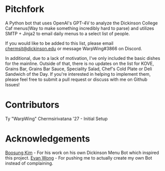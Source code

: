 # Pitchfork
A Python bot that uses OpenAI's GPT-4V to analyze the Dickinson College Caf menus(Way to make something incredibly hard to parse) and utilizes SMTP + Jinja2 to email daily menus to a select list of people.

If you would like to be added to this list, please email chermsit@dickinson.edu or message WarpWing#3866 on Discord.

In additional, due to a lack of motivation, I've only included the basic dishes for the mainline. Outside of that, there is no updates on the list for KOVE, Grains Bar, Grains Bar Sauce, Speciality Salad, Chef's Cold Plate or Deli Sandwich of the Day. If you're interested in helping to implement them, please feel free to submit a pull request or discuss with me on Github Issues!


# Contributors
Ty "WarpWing" Chermsirivatana '27 - Initial Setup 

# Acknowledgements 
[Boosung Kim](https://github.com/boosungkim) - For his work on his own Dickinson Menu Bot which inspired this project.
[Evan Wong](https://github.com/evanwong1020) - For pushing me to actually create my own Bot instead of complaining.
